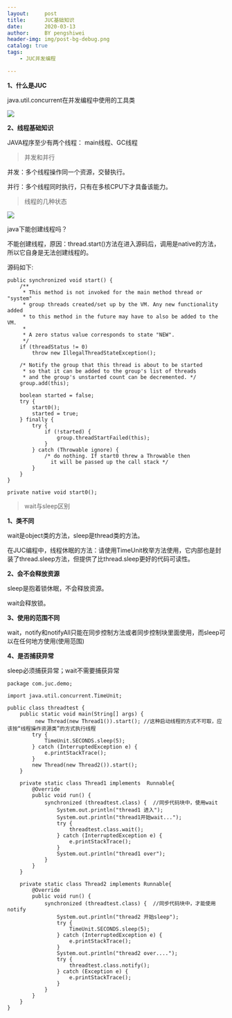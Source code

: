 ```yaml
---
layout:     post
title:      JUC基础知识
date:       2020-03-13
author:     BY pengshiwei
header-img: img/post-bg-debug.png
catalog: true
tags:
    - JUC并发编程

---
```


**1、什么是JUC**

java.util.concurrent在并发编程中使用的工具类

![](https://tva1.sinaimg.cn/large/00831rSTgy1gcssfqxqeqj30b4034dg1.jpg)

**2、线程基础知识**

JAVA程序至少有两个线程： main线程、GC线程

> 并发和并行 

并发：多个线程操作同一个资源，交替执行。

并行：多个线程同时执行，只有在多核CPU下才具备该能力。

> 线程的几种状态

![](https://tva1.sinaimg.cn/large/00831rSTgy1gcssnf20caj31040jktd1.jpg)

java下能创建线程吗？

不能创建线程，原因：thread.start()方法在进入源码后，调用是native的方法，所以它自身是无法创建线程的。

源码如下:

```
public synchronized void start() {
    /**
     * This method is not invoked for the main method thread or "system"
     * group threads created/set up by the VM. Any new functionality added
     * to this method in the future may have to also be added to the VM.
     *
     * A zero status value corresponds to state "NEW".
     */
    if (threadStatus != 0)
        throw new IllegalThreadStateException();

    /* Notify the group that this thread is about to be started
     * so that it can be added to the group's list of threads
     * and the group's unstarted count can be decremented. */
    group.add(this);

    boolean started = false;
    try {
        start0();
        started = true;
    } finally {
        try {
            if (!started) {
                group.threadStartFailed(this);
            }
        } catch (Throwable ignore) {
            /* do nothing. If start0 threw a Throwable then
              it will be passed up the call stack */
        }
    }
}

private native void start0();
```



>wait与sleep区别

**1、类不同**

wait是object类的方法，sleep是thread类的方法。

在JUC编程中，线程休眠的方法：请使用TimeUnit枚举方法使用，它内部也是封装了thread.sleep方法，但提供了比thread.sleep更好的代码可读性。

**2、会不会释放资源**

sleep是抱着锁休眠，不会释放资源。

wait会释放锁。

**3、使用的范围不同**

wait，notify和notifyAll只能在同步控制方法或者同步控制块里面使用，而sleep可以在任何地方使用(使用范围) 

**4、是否捕获异常**

sleep必须捕获异常；wait不需要捕获异常



```
package com.juc.demo;

import java.util.concurrent.TimeUnit;

public class threadtest {
	public static void main(String[] args) {
		 new Thread(new Thread1()).start(); //这种启动线程的方式不可取，应该按“线程操作资源类”的方式执行线程
		try {
			TimeUnit.SECONDS.sleep(5);
		} catch (InterruptedException e) {
			e.printStackTrace();
		}
		new Thread(new Thread2()).start();
	}

	private static class Thread1 implements  Runnable{
		@Override
		public void run() {
			synchronized (threadtest.class) {  //同步代码块中，使用wait
				System.out.println("thread1 进入");
				System.out.println("thread1开始wait...");
				try {
					threadtest.class.wait();
				} catch (InterruptedException e) {
					e.printStackTrace();
				}
				System.out.println("thread1 over");
			}
		}
	}

	private static class Thread2 implements Runnable{
		@Override
		public void run() {
			synchronized (threadtest.class) {  //同步代码块中，才能使用notify
				System.out.println("thread2 开始sleep");
				try {
					TimeUnit.SECONDS.sleep(5);
				} catch (InterruptedException e) {
					e.printStackTrace();
				}
				System.out.println("thread2 over....");
				try {
					threadtest.class.notify();
				} catch (Exception e) {
					e.printStackTrace();
				}
			}
		}
	}
}
```

